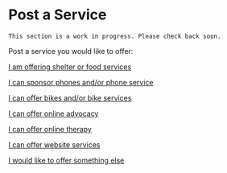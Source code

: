 

# Post a Service 

```
This section is a work in progress. Please check back soon.
```

Post a service you would like to offer:

<a class="button disabled" href="#">I am offering shelter or food services</a>

<a class="button disabled" href="phone">I can sponsor phones and/or phone service</a>

<a class="button disabled" href="#">I can offer bikes and/or bike services</a>

<a class="button disabled" href="#">I can offer online advocacy</a>

<a class="button disabled" href="#">I can offer online therapy</a>

<a class="button disabled" href="#">I can offer website services</a>

<a class="button disabled" href="#">I would like to offer something else</a>
